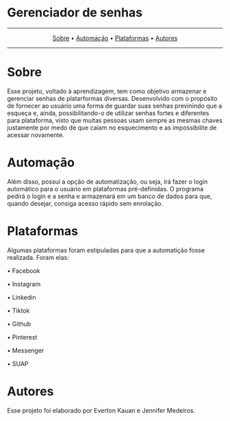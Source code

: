 # Gerenciador de senhas

---

<p align="center">
  <a href="#sobre">Sobre</a> •
  <a href="#automacao">Automação</a> •
  <a href="#plataformas">Plataformas</a> •
  <a href="#autores">Autores<a/>
 </p>
 
 ---
 
 # Sobre
 <p>Esse projeto, voltado à aprendizagem, tem como objetivo armazenar e gerenciar senhas de platarformas diversas. Desenvolvido com o propósito de fornecer ao usuário uma forma de guardar suas senhas previnindo que a esqueça e, ainda, possibilitando-o de utilizar senhas fortes e diferentes para plataforma, visto que muitas pessoas usam sempre as mesmas chaves justamente por medo de que caiam no esquecimento e as impossibilite de acessar novamente.</p>
 
 # Automação
  <p>Além disso, possui a opção de automatização, ou seja, irá fazer o login automático para o usuário em plataformas pré-definidas. O programa pedirá o login e a senha e armazenará em um banco de dados para que, quando desejar, consiga acesso rápido sem enrolação.</p>
  
 # Plataformas
  <p> Algumas plataformas foram estipuladas para que a automatição fosse realizada. Foram elas:</p>
  <p>• Facebook</p>
  <p>• Instagram</p>
  <p>• Linkedin</p>
  <p>• Tiktok</p>
  <p>• Github</p>
  <p>• Pinterest</p>
  <p>• Messenger</p>
  <p>• SUAP</p>
 
 # Autores
 
 <p> Esse projeto foi elaborado por Everton Kauan e Jennifer Medeiros.
 
